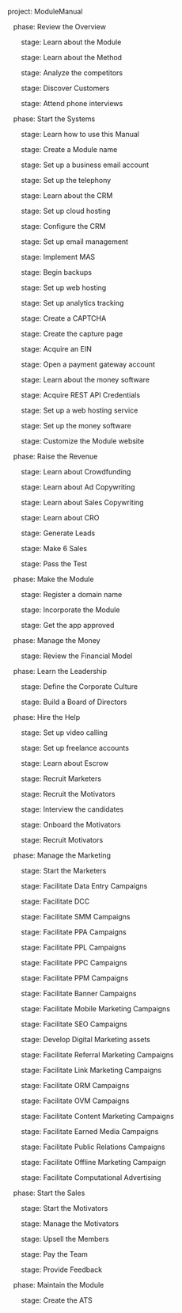 project: ModuleManual <br>

&nbsp;&nbsp;&nbsp;phase: Review the Overview <br>

&nbsp;&nbsp;&nbsp;&nbsp;&nbsp;&nbsp;&nbsp;stage: Learn about the Module <br>

&nbsp;&nbsp;&nbsp;&nbsp;&nbsp;&nbsp;&nbsp;stage: Learn about the Method <br>

&nbsp;&nbsp;&nbsp;&nbsp;&nbsp;&nbsp;&nbsp;stage: Analyze the competitors <br>

&nbsp;&nbsp;&nbsp;&nbsp;&nbsp;&nbsp;&nbsp;stage: Discover Customers <br>

&nbsp;&nbsp;&nbsp;&nbsp;&nbsp;&nbsp;&nbsp;stage: Attend phone interviews <br>

&nbsp;&nbsp;&nbsp;phase: Start the Systems <br>

&nbsp;&nbsp;&nbsp;&nbsp;&nbsp;&nbsp;&nbsp;stage: Learn how to use this Manual <br>

&nbsp;&nbsp;&nbsp;&nbsp;&nbsp;&nbsp;&nbsp;stage: Create a Module name <br>

&nbsp;&nbsp;&nbsp;&nbsp;&nbsp;&nbsp;&nbsp;stage: Set up a business email account <br>

&nbsp;&nbsp;&nbsp;&nbsp;&nbsp;&nbsp;&nbsp;stage: Set up the telephony <br>

&nbsp;&nbsp;&nbsp;&nbsp;&nbsp;&nbsp;&nbsp;stage: Learn about the CRM <br>

&nbsp;&nbsp;&nbsp;&nbsp;&nbsp;&nbsp;&nbsp;stage: Set up cloud hosting <br>

&nbsp;&nbsp;&nbsp;&nbsp;&nbsp;&nbsp;&nbsp;stage: Configure the CRM <br>

&nbsp;&nbsp;&nbsp;&nbsp;&nbsp;&nbsp;&nbsp;stage: Set up email management <br>

&nbsp;&nbsp;&nbsp;&nbsp;&nbsp;&nbsp;&nbsp;stage: Implement MAS <br>

&nbsp;&nbsp;&nbsp;&nbsp;&nbsp;&nbsp;&nbsp;stage: Begin backups <br>

&nbsp;&nbsp;&nbsp;&nbsp;&nbsp;&nbsp;&nbsp;stage: Set up web hosting <br>

&nbsp;&nbsp;&nbsp;&nbsp;&nbsp;&nbsp;&nbsp;stage: Set up analytics tracking <br>

&nbsp;&nbsp;&nbsp;&nbsp;&nbsp;&nbsp;&nbsp;stage: Create a CAPTCHA <br>

&nbsp;&nbsp;&nbsp;&nbsp;&nbsp;&nbsp;&nbsp;stage: Create the capture page <br>

&nbsp;&nbsp;&nbsp;&nbsp;&nbsp;&nbsp;&nbsp;stage: Acquire an EIN <br>

&nbsp;&nbsp;&nbsp;&nbsp;&nbsp;&nbsp;&nbsp;stage: Open a payment gateway account <br>

&nbsp;&nbsp;&nbsp;&nbsp;&nbsp;&nbsp;&nbsp;stage: Learn about the money software <br>

&nbsp;&nbsp;&nbsp;&nbsp;&nbsp;&nbsp;&nbsp;stage: Acquire REST API Credentials <br>

&nbsp;&nbsp;&nbsp;&nbsp;&nbsp;&nbsp;&nbsp;stage: Set up a web hosting service <br>

&nbsp;&nbsp;&nbsp;&nbsp;&nbsp;&nbsp;&nbsp;stage: Set up the money software <br>

&nbsp;&nbsp;&nbsp;&nbsp;&nbsp;&nbsp;&nbsp;stage: Customize the Module website <br>

&nbsp;&nbsp;&nbsp;phase: Raise the Revenue <br>

&nbsp;&nbsp;&nbsp;&nbsp;&nbsp;&nbsp;&nbsp;stage: Learn about Crowdfunding <br>

&nbsp;&nbsp;&nbsp;&nbsp;&nbsp;&nbsp;&nbsp;stage: Learn about Ad Copywriting <br>

&nbsp;&nbsp;&nbsp;&nbsp;&nbsp;&nbsp;&nbsp;stage: Learn about Sales Copywriting <br>

&nbsp;&nbsp;&nbsp;&nbsp;&nbsp;&nbsp;&nbsp;stage: Learn about CRO <br>

&nbsp;&nbsp;&nbsp;&nbsp;&nbsp;&nbsp;&nbsp;stage: Generate Leads <br>

&nbsp;&nbsp;&nbsp;&nbsp;&nbsp;&nbsp;&nbsp;stage: Make 6 Sales <br>

&nbsp;&nbsp;&nbsp;&nbsp;&nbsp;&nbsp;&nbsp;stage: Pass the Test <br>

&nbsp;&nbsp;&nbsp;phase: Make the Module <br>

&nbsp;&nbsp;&nbsp;&nbsp;&nbsp;&nbsp;&nbsp;stage: Register a domain name <br>

&nbsp;&nbsp;&nbsp;&nbsp;&nbsp;&nbsp;&nbsp;stage: Incorporate the Module <br>

&nbsp;&nbsp;&nbsp;&nbsp;&nbsp;&nbsp;&nbsp;stage: Get the app approved <br>

&nbsp;&nbsp;&nbsp;phase: Manage the Money <br>

&nbsp;&nbsp;&nbsp;&nbsp;&nbsp;&nbsp;&nbsp;stage: Review the Financial Model <br>

&nbsp;&nbsp;&nbsp;phase: Learn the Leadership <br>

&nbsp;&nbsp;&nbsp;&nbsp;&nbsp;&nbsp;&nbsp;stage: Define the Corporate Culture <br>

&nbsp;&nbsp;&nbsp;&nbsp;&nbsp;&nbsp;&nbsp;stage: Build a Board of Directors <br>

&nbsp;&nbsp;&nbsp;phase: Hire the Help <br>

&nbsp;&nbsp;&nbsp;&nbsp;&nbsp;&nbsp;&nbsp;stage: Set up video calling <br>

&nbsp;&nbsp;&nbsp;&nbsp;&nbsp;&nbsp;&nbsp;stage: Set up freelance accounts <br>

&nbsp;&nbsp;&nbsp;&nbsp;&nbsp;&nbsp;&nbsp;stage: Learn about Escrow <br>

&nbsp;&nbsp;&nbsp;&nbsp;&nbsp;&nbsp;&nbsp;stage: Recruit Marketers <br>

&nbsp;&nbsp;&nbsp;&nbsp;&nbsp;&nbsp;&nbsp;stage: Recruit the Motivators <br>

&nbsp;&nbsp;&nbsp;&nbsp;&nbsp;&nbsp;&nbsp;stage: Interview the candidates <br>

&nbsp;&nbsp;&nbsp;&nbsp;&nbsp;&nbsp;&nbsp;stage: Onboard the Motivators <br>

&nbsp;&nbsp;&nbsp;&nbsp;&nbsp;&nbsp;&nbsp;stage: Recruit Motivators <br>

&nbsp;&nbsp;&nbsp;phase: Manage the Marketing <br>

&nbsp;&nbsp;&nbsp;&nbsp;&nbsp;&nbsp;&nbsp;stage: Start the Marketers <br>

&nbsp;&nbsp;&nbsp;&nbsp;&nbsp;&nbsp;&nbsp;stage: Facilitate Data Entry Campaigns <br>

&nbsp;&nbsp;&nbsp;&nbsp;&nbsp;&nbsp;&nbsp;stage: Facilitate DCC <br>

&nbsp;&nbsp;&nbsp;&nbsp;&nbsp;&nbsp;&nbsp;stage: Facilitate SMM Campaigns <br>

&nbsp;&nbsp;&nbsp;&nbsp;&nbsp;&nbsp;&nbsp;stage: Facilitate PPA Campaigns <br>

&nbsp;&nbsp;&nbsp;&nbsp;&nbsp;&nbsp;&nbsp;stage: Facilitate PPL Campaigns <br>

&nbsp;&nbsp;&nbsp;&nbsp;&nbsp;&nbsp;&nbsp;stage: Facilitate PPC Campaigns <br>

&nbsp;&nbsp;&nbsp;&nbsp;&nbsp;&nbsp;&nbsp;stage: Facilitate PPM Campaigns <br>

&nbsp;&nbsp;&nbsp;&nbsp;&nbsp;&nbsp;&nbsp;stage: Facilitate Banner Campaigns <br>

&nbsp;&nbsp;&nbsp;&nbsp;&nbsp;&nbsp;&nbsp;stage: Facilitate Mobile Marketing Campaigns <br>

&nbsp;&nbsp;&nbsp;&nbsp;&nbsp;&nbsp;&nbsp;stage: Facilitate SEO Campaigns <br>

&nbsp;&nbsp;&nbsp;&nbsp;&nbsp;&nbsp;&nbsp;stage: Develop Digital Marketing assets <br>

&nbsp;&nbsp;&nbsp;&nbsp;&nbsp;&nbsp;&nbsp;stage: Facilitate Referral Marketing Campaigns <br>

&nbsp;&nbsp;&nbsp;&nbsp;&nbsp;&nbsp;&nbsp;stage: Facilitate Link Marketing Campaigns <br>

&nbsp;&nbsp;&nbsp;&nbsp;&nbsp;&nbsp;&nbsp;stage: Facilitate ORM Campaigns <br>

&nbsp;&nbsp;&nbsp;&nbsp;&nbsp;&nbsp;&nbsp;stage: Facilitate OVM Campaigns <br>

&nbsp;&nbsp;&nbsp;&nbsp;&nbsp;&nbsp;&nbsp;stage: Facilitate Content Marketing Campaigns <br>

&nbsp;&nbsp;&nbsp;&nbsp;&nbsp;&nbsp;&nbsp;stage: Facilitate Earned Media Campaigns <br>

&nbsp;&nbsp;&nbsp;&nbsp;&nbsp;&nbsp;&nbsp;stage: Facilitate Public Relations Campaigns <br>

&nbsp;&nbsp;&nbsp;&nbsp;&nbsp;&nbsp;&nbsp;stage: Facilitate Offline Marketing Campaign <br>

&nbsp;&nbsp;&nbsp;&nbsp;&nbsp;&nbsp;&nbsp;stage: Facilitate Computational Advertising <br>

&nbsp;&nbsp;&nbsp;phase: Start the Sales <br>

&nbsp;&nbsp;&nbsp;&nbsp;&nbsp;&nbsp;&nbsp;stage: Start the Motivators <br>

&nbsp;&nbsp;&nbsp;&nbsp;&nbsp;&nbsp;&nbsp;stage: Manage the Motivators <br>

&nbsp;&nbsp;&nbsp;&nbsp;&nbsp;&nbsp;&nbsp;stage: Upsell the Members <br>

&nbsp;&nbsp;&nbsp;&nbsp;&nbsp;&nbsp;&nbsp;stage: Pay the Team <br>

&nbsp;&nbsp;&nbsp;&nbsp;&nbsp;&nbsp;&nbsp;stage: Provide Feedback <br>

&nbsp;&nbsp;&nbsp;phase: Maintain the Module <br>

&nbsp;&nbsp;&nbsp;&nbsp;&nbsp;&nbsp;&nbsp;stage: Create the ATS <br>
